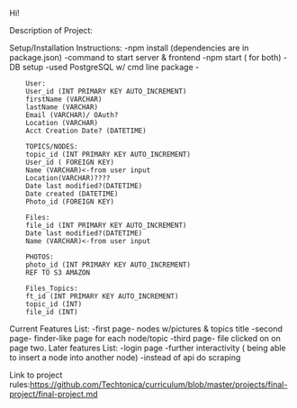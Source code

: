 Hi!

Description of Project:

Setup/Installation Instructions:
	-npm install (dependencies are in package.json)
	-command to start server & frontend
		-npm start ( for both)
	-DB setup
		-used PostgreSQL w/ cmd line package
		-<tables>
				
		User: 
		User_id (INT PRIMARY KEY AUTO_INCREMENT)
		firstName (VARCHAR)
		lastName (VARCHAR)
		Email (VARCHAR)/ OAuth?
		Location (VARCHAR)
		Acct Creation Date? (DATETIME)

		TOPICS/NODES:
		topic_id (INT PRIMARY KEY AUTO_INCREMENT)
		User_id ( FOREIGN KEY)
		Name (VARCHAR)<-from user input
		Location(VARCHAR)????
		Date last modified?(DATETIME)
		Date created (DATETIME)
		Photo_id (FOREIGN KEY)

		Files:
		file_id (INT PRIMARY KEY AUTO_INCREMENT)
		Date last modified?(DATETIME)
		Name (VARCHAR)<-from user input

		PHOTOS:
		photo_id (INT PRIMARY KEY AUTO_INCREMENT)
		REF TO S3 AMAZON			

		Files_Topics:
		ft_id (INT PRIMARY KEY AUTO_INCREMENT)
		topic_id (INT)
		file_id (INT)


Current Features List:
	-first page- nodes w/pictures & topics title
	-second page- finder-like page for each node/topic
	-third page- file clicked on on page two.
Later features List:
	-login page
	-further interactivity ( being able to insert a node into another node)
	-instead of api do scraping

Link to project rules:https://github.com/Techtonica/curriculum/blob/master/projects/final-project/final-project.md 